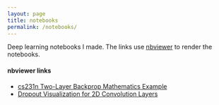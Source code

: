 ```yaml
---
layout: page
title: notebooks
permalink: /notebooks/
---
```


Deep learning notebooks I made. 
The links use [nbviewer](https://nbviewer.jupyter.org/) to render the notebooks. 

#### nbviewer links
- [cs231n Two-Layer Backprop Mathematics Example](https://nbviewer.jupyter.org/github/g-eoj/cs231n/blob/master/two-layer-backprop-math.ipynb)
- [Dropout Visualization for 2D Convolution Layers](https://nbviewer.jupyter.org/gist/g-eoj/5097c1277359f8b1f8af763ea0163084)
